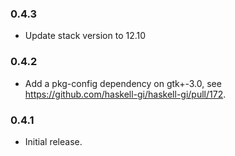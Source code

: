 ### 0.4.3

+ Update stack version to 12.10

### 0.4.2

+ Add a pkg-config dependency on gtk+-3.0, see https://github.com/haskell-gi/haskell-gi/pull/172.

### 0.4.1

+ Initial release.
